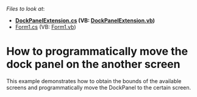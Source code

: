<!-- default file list -->
*Files to look at*:

* **[DockPanelExtension.cs](./CS/Q139656/DockPanelExtension.cs) (VB: [DockPanelExtension.vb](./VB/Q139656/DockPanelExtension.vb))**
* [Form1.cs](./CS/Q139656/Form1.cs) (VB: [Form1.vb](./VB/Q139656/Form1.vb))
<!-- default file list end -->
# How to programmatically move the dock panel on the another screen


<p>This example demonstrates how to obtain the bounds of the available screens and programmatically move the DockPanel to the certain screen.</p>

<br/>


